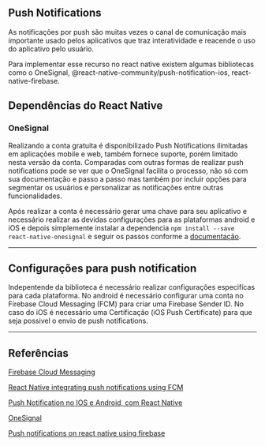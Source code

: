 ## Push Notifications

As notificações por push são  muitas vezes o canal de comunicação mais importante usado pelos aplicativos que traz interatividade e reacende o uso do aplicativo pelo usuário.

Para implementar esse recurso no react native existem algumas bibliotecas como o OneSignal, @react-native-community/push-notification-ios, react-native-firebase.


## Dependências do React Native

### OneSignal

Realizando a conta gratuita é disponibilizado Push Notifications ilimitadas em aplicações mobile e web, também fornece suporte, porém limitado nesta versão da conta. Comparadas com outras formas de realizar push notifications pode se ver que o OneSignal facilita o processo, não só com sua documentação e passo a passo mas também por incluir opções para segmentar os usuários e personalizar as notificações entre outras funcionalidades.

Após realizar a conta é necessário gerar uma chave para seu aplicativo e necessário realizar as devidas configurações para as plataformas android e iOS e depois simplemente instalar a dependencia `npm install --save react-native-onesignal` e seguir os passos conforme a [documentação](https://documentation.onesignal.com/docs/react-native-sdk-setup#section-initializing-the-sdk).

---

## Configurações para push notification

Indepentende da biblioteca é necessário realizar configurações especifícas para cada plataforma. No android é necessário configurar uma conta no  Firebase Cloud Messaging (FCM) para criar uma Firebase Sender ID. No caso do iOS é necessário uma Certificação (iOS Push Certificate) para que seja possivel o envio de push notifications.


---


## Referências 

[Firebase Cloud Messaging](https://firebase.google.com/docs/cloud-messaging)

[React Native integrating push notifications using FCM](https://medium.com/@anum.amin/react-native-integrating-push-notifications-using-fcm-349fff071591)

[Push Notification no IOS e Android, com React Native](https://medium.com/rocketseat/push-notification-no-ios-e-android-com-react-native-66e956c89f5f)

[OneSignal](https://documentation.onesignal.com/docs/react-native-sdk-setup#section-initializing-the-sdk)

[Push notifications on react native using firebase](https://www.instamobile.io/react-native-tutorials/push-notifications-react-native-firebase/)
